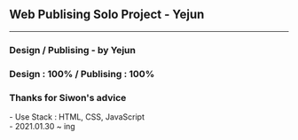  ## Web Publising Solo Project - Yejun 
  ------------------------------------------------------
<h3> Design / Publising - by Yejun</h3>
<h3> Design : 100% / Publising : 100%</h3>
<h3> Thanks for Siwon's advice</h3>
- Use Stack : HTML, CSS, JavaScript<br>
- 2021.01.30 ~ ing
